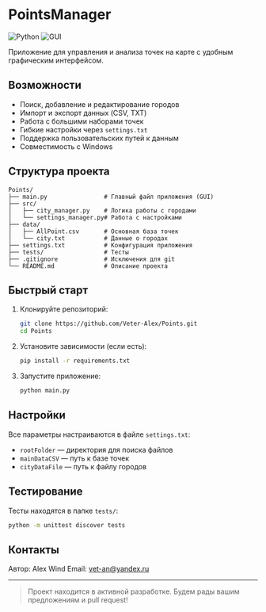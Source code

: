 # PointsManager

![Python](https://img.shields.io/badge/Python-3.10%2B-blue)
![GUI](https://img.shields.io/badge/GUI-CustomTkinter-green)

Приложение для управления и анализа точек на карте с удобным графическим интерфейсом.

## Возможности
- Поиск, добавление и редактирование городов
- Импорт и экспорт данных (CSV, TXT)
- Работа с большими наборами точек
- Гибкие настройки через `settings.txt`
- Поддержка пользовательских путей к данным
- Совместимость с Windows

## Структура проекта
```
Points/
├── main.py                # Главный файл приложения (GUI)
├── src/
│   ├── city_manager.py    # Логика работы с городами
│   └── settings_manager.py# Работа с настройками
├── data/
│   ├── AllPoint.csv       # Основная база точек
│   └── city.txt           # Данные о городах
├── settings.txt           # Конфигурация приложения
├── tests/                 # Тесты
├── .gitignore             # Исключения для git
└── README.md              # Описание проекта
```

## Быстрый старт
1. Клонируйте репозиторий:
   ```sh
   git clone https://github.com/Veter-Alex/Points.git
   cd Points
   ```
2. Установите зависимости (если есть):
   ```sh
   pip install -r requirements.txt
   ```
3. Запустите приложение:
   ```sh
   python main.py
   ```

## Настройки
Все параметры настраиваются в файле `settings.txt`:
- `rootFolder` — директория для поиска файлов
- `mainDataCSV` — путь к базе точек
- `cityDataFile` — путь к файлу городов

## Тестирование
Тесты находятся в папке `tests/`:
```sh
python -m unittest discover tests
```

## Контакты
Автор: Alex Wind
Email: vet-an@yandex.ru

---

> Проект находится в активной разработке. Будем рады вашим предложениям и pull request!
